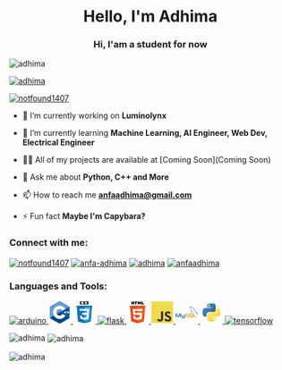 <h1 align="center">Hello, I'm Adhima</h1>
<h3 align="center">Hi, I'am a student for now</h3>

<p align="left"> <img src="https://komarev.com/ghpvc/?username=adhima&label=Profile%20views&color=0e75b6&style=flat" alt="adhima" /> </p>

<p align="left"> <a href="https://github.com/ryo-ma/github-profile-trophy"><img src="https://github-profile-trophy.vercel.app/?username=adhima" alt="adhima" /></a> </p>

<p align="left"> <a href="https://twitter.com/notfound1407" target="blank"><img src="https://img.shields.io/twitter/follow/notfound1407?logo=twitter&style=for-the-badge" alt="notfound1407" /></a> </p>

- 🔭 I’m currently working on **Luminolynx**

- 🌱 I’m currently learning **Machine Learning, AI Engineer, Web Dev, Electrical Engineer**

- 👨‍💻 All of my projects are available at [Coming Soon](Coming Soon)

- 💬 Ask me about **Python, C++ and More**

- 📫 How to reach me **anfaadhima@gmail.com**

- ⚡ Fun fact **Maybe I'm Capybara?**

<h3 align="left">Connect with me:</h3>
<p align="left">
<a href="https://twitter.com/notfound1407" target="blank"><img align="center" src="https://raw.githubusercontent.com/rahuldkjain/github-profile-readme-generator/master/src/images/icons/Social/twitter.svg" alt="notfound1407" height="30" width="40" /></a>
<a href="https://linkedin.com/in/anfa-adhima" target="blank"><img align="center" src="https://raw.githubusercontent.com/rahuldkjain/github-profile-readme-generator/master/src/images/icons/Social/linked-in-alt.svg" alt="anfa-adhima" height="30" width="40" /></a>
<a href="https://fb.com/adhima" target="blank"><img align="center" src="https://raw.githubusercontent.com/rahuldkjain/github-profile-readme-generator/master/src/images/icons/Social/facebook.svg" alt="adhima" height="30" width="40" /></a>
<a href="https://instagram.com/anfaadhima" target="blank"><img align="center" src="https://raw.githubusercontent.com/rahuldkjain/github-profile-readme-generator/master/src/images/icons/Social/instagram.svg" alt="anfaadhima" height="30" width="40" /></a>
</p>

<h3 align="left">Languages and Tools:</h3>
<p align="left"> <a href="https://www.arduino.cc/" target="_blank" rel="noreferrer"> <img src="https://cdn.worldvectorlogo.com/logos/arduino-1.svg" alt="arduino" width="40" height="40"/> </a> <a href="https://www.w3schools.com/cpp/" target="_blank" rel="noreferrer"> <img src="https://raw.githubusercontent.com/devicons/devicon/master/icons/cplusplus/cplusplus-original.svg" alt="cplusplus" width="40" height="40"/> </a> <a href="https://www.w3schools.com/css/" target="_blank" rel="noreferrer"> <img src="https://raw.githubusercontent.com/devicons/devicon/master/icons/css3/css3-original-wordmark.svg" alt="css3" width="40" height="40"/> </a> <a href="https://flask.palletsprojects.com/" target="_blank" rel="noreferrer"> <img src="https://www.vectorlogo.zone/logos/pocoo_flask/pocoo_flask-icon.svg" alt="flask" width="40" height="40"/> </a> <a href="https://www.w3.org/html/" target="_blank" rel="noreferrer"> <img src="https://raw.githubusercontent.com/devicons/devicon/master/icons/html5/html5-original-wordmark.svg" alt="html5" width="40" height="40"/> </a> <a href="https://developer.mozilla.org/en-US/docs/Web/JavaScript" target="_blank" rel="noreferrer"> <img src="https://raw.githubusercontent.com/devicons/devicon/master/icons/javascript/javascript-original.svg" alt="javascript" width="40" height="40"/> </a> <a href="https://www.mysql.com/" target="_blank" rel="noreferrer"> <img src="https://raw.githubusercontent.com/devicons/devicon/master/icons/mysql/mysql-original-wordmark.svg" alt="mysql" width="40" height="40"/> </a> <a href="https://www.python.org" target="_blank" rel="noreferrer"> <img src="https://raw.githubusercontent.com/devicons/devicon/master/icons/python/python-original.svg" alt="python" width="40" height="40"/> </a> <a href="https://www.tensorflow.org" target="_blank" rel="noreferrer"> <img src="https://www.vectorlogo.zone/logos/tensorflow/tensorflow-icon.svg" alt="tensorflow" width="40" height="40"/> </a> </p>

<p><img align="left" src="https://github-readme-stats.vercel.app/api/top-langs?username=adhima&show_icons=true&locale=en&layout=compact" alt="adhima" /></p>

<p>&nbsp;<img align="center" src="https://github-readme-stats.vercel.app/api?username=adhima&show_icons=true&locale=en" alt="adhima" /></p>

<p><img align="center" src="https://github-readme-streak-stats.herokuapp.com/?user=adhima&" alt="adhima" /></p>
